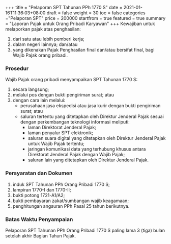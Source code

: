+++
title = "Pelaporan SPT Tahunan PPh 1770 S"
date = 2021-01-16T11:36:03+08:00
draft = false
weight = 30
toc = false
categories ="Pelaporan SPT"
price = 200000
startfrom = true
featured = true
summary = "Laporan Pajak untuk Orang Pribadi Karyawan" 
+++
Kewajiban untuk melaporkan pajak atas penghasilan:
1. dari satu atau lebih pemberi kerja;
2. dalam negeri lainnya; dan/atau
3. yang dikenakan Pajak Penghasilan final dan/atau bersifat final, bagi Wajib Pajak orang pribadi.

### Prosedur
Wajib Pajak orang pribadi menyampaikan SPT Tahunan 1770 S:
1. secara langsung;
2. melalui pos dengan bukti pengiriman surat; atau
3. dengan cara lain melalui:
    - perusahaan jasa ekspedisi atau jasa kurir dengan bukti pengiriman surat; atau
    - saluran tertentu yang ditetapkan oleh Direktur Jenderal Pajak sesuai dengan perkembangan teknologi informasi meliputi:
        - laman Direktorat Jenderal Pajak;
        - laman penyalur SPT elektronik;
        - saluran suara digital yang ditetapkan oleh Direktur Jenderal Pajak untuk Wajib Pajak tertentu;
        - jaringan komunikasi data yang terhubung khusus antara Direktorat Jenderal Pajak dengan Wajib Pajak;
        - saluran lain yang ditetapkan oleh Direktur Jenderal Pajak.

### Persyaratan dan Dokumen
1. induk SPT Tahunan PPh Orang Pribadi 1770 S;
2. lampiran 1770-I dan 1770-II;
3. bukti potong 1721-A1/A2;
4. bukti pembayaran zakat/sumbangan wajib keagamaan;
5. penghitungan angsuran PPh Pasal 25 tahun berikutnya.

### Batas Waktu Penyampaian
Pelaporan SPT Tahunan PPh Orang Pribadi 1770 S paling lama 3 (tiga) bulan setelah akhir Bagian Tahun Pajak.